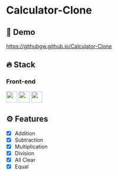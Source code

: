 # Calculator-Clone

## 🔗 Demo
https://githubgw.github.io/Calculator-Clone

## 🔥 Stack
### Front-end
<img height="30" src="https://img.shields.io/badge/HTML5-E34F26?style=for-the-badge&logo=HTML5&logoColor=white" /> <img height="30" src="https://img.shields.io/badge/CSS3-1572B6?style=for-the-badge&logo=CSS3&logoColor=white"/> 
<img height="30" src="https://img.shields.io/badge/Javascript-black?style=for-the-badge&logo=Javascript&logoColor=F7DF1E"/>

## ⚙ Features
- [x] Addition
- [x] Subtraction
- [x] Multiplication
- [x] Division
- [x] All Clear
- [x] Equal
